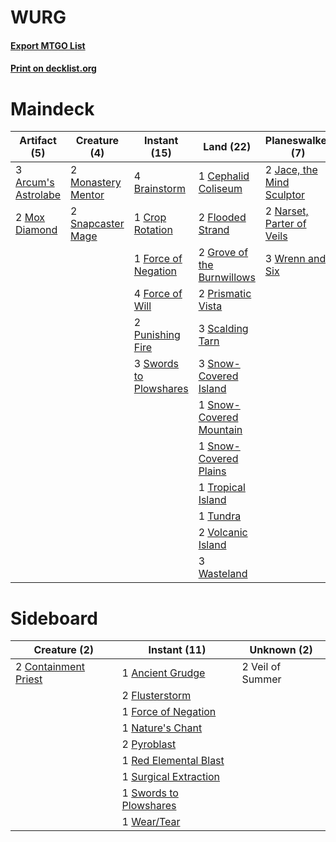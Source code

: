 # WURG

#### [Export MTGO List](../collection/WURG/WURG.txt)
#### [Print on decklist.org](http://decklist.org/?deckmain=3%09Arcum's%20Astrolabe%0A4%09Brainstorm%0A1%09Cephalid%20Coliseum%0A1%09Crop%20Rotation%0A2%09Flooded%20Strand%0A1%09Force%20of%20Negation%0A4%09Force%20of%20Will%0A2%09Grove%20of%20the%20Burnwillows%0A2%09Jace,%20the%20Mind%20Sculptor%0A2%09Monastery%20Mentor%0A2%09Mox%20Diamond%0A2%09Narset,%20Parter%20of%20Veils%0A4%09Ponder%0A2%09Prismatic%20Vista%0A2%09Punishing%20Fire%0A3%09Scalding%20Tarn%0A2%09Snapcaster%20Mage%0A3%09Snow-Covered%20Island%0A1%09Snow-Covered%20Mountain%0A1%09Snow-Covered%20Plains%0A3%09Swords%20to%20Plowshares%0A3%09Terminus%0A1%09Tropical%20Island%0A1%09Tundra%0A2%09Volcanic%20Island%0A3%09Wasteland%0A3%09Wrenn%20and%20Six&deckside=1%09Ancient%20Grudge%0A2%09Containment%20Priest%0A2%09Flusterstorm%0A1%09Force%20of%20Negation%0A1%09Nature's%20Chant%0A2%09Pyroblast%0A1%09Red%20Elemental%20Blast%0A1%09Surgical%20Extraction%0A1%09Swords%20to%20Plowshares%0A2%09Veil%20of%20Summer%0A1%09Wear/Tear)
# Maindeck

|                                         Artifact (5)                                         |                                        Creature (4)                                         |                                         Instant (15)                                         |                                              Land (22)                                              |                                          Planeswalker (7)                                          |                                     Sorcery (7)                                     |
|----------------------------------------------------------------------------------------------|---------------------------------------------------------------------------------------------|----------------------------------------------------------------------------------------------|-----------------------------------------------------------------------------------------------------|----------------------------------------------------------------------------------------------------|-------------------------------------------------------------------------------------|
|3 [Arcum's Astrolabe](http://gatherer.wizards.com/Pages/Card/Details.aspx?multiverseid=464169)|2 [Monastery Mentor](http://gatherer.wizards.com/Pages/Card/Details.aspx?multiverseid=391883)|4 [Brainstorm](http://gatherer.wizards.com/Pages/Card/Details.aspx?multiverseid=3897)         |1 [Cephalid Coliseum](http://gatherer.wizards.com/Pages/Card/Details.aspx?multiverseid=29903)        |2 [Jace, the Mind Sculptor](http://gatherer.wizards.com/Pages/Card/Details.aspx?multiverseid=442051)|4 [Ponder](http://gatherer.wizards.com/Pages/Card/Details.aspx?multiverseid=451051)  |
|2 [Mox Diamond](http://gatherer.wizards.com/Pages/Card/Details.aspx?multiverseid=5193)        |2 [Snapcaster Mage](http://gatherer.wizards.com/Pages/Card/Details.aspx?multiverseid=227676) |1 [Crop Rotation](http://gatherer.wizards.com/Pages/Card/Details.aspx?multiverseid=417430)    |2 [Flooded Strand](http://gatherer.wizards.com/Pages/Card/Details.aspx?multiverseid=405098)          |2 [Narset, Parter of Veils](http://gatherer.wizards.com/Pages/Card/Details.aspx?multiverseid=460988)|3 [Terminus](http://gatherer.wizards.com/Pages/Card/Details.aspx?multiverseid=262703)|
|                                                                                              |                                                                                             |1 [Force of Negation](http://gatherer.wizards.com/Pages/Card/Details.aspx?multiverseid=464001)|2 [Grove of the Burnwillows](http://gatherer.wizards.com/Pages/Card/Details.aspx?multiverseid=130595)|3 [Wrenn and Six](http://gatherer.wizards.com/Pages/Card/Details.aspx?multiverseid=464166)          |                                                                                     |
|                                                                                              |                                                                                             |4 [Force of Will](http://gatherer.wizards.com/Pages/Card/Details.aspx?multiverseid=3107)      |2 [Prismatic Vista](http://gatherer.wizards.com/Pages/Card/Details.aspx?multiverseid=464193)         |                                                                                                    |                                                                                     |
|                                                                                              |                                                                                             |2 [Punishing Fire](http://gatherer.wizards.com/Pages/Card/Details.aspx?multiverseid=247550)   |3 [Scalding Tarn](http://gatherer.wizards.com/Pages/Card/Details.aspx?multiverseid=405107)           |                                                                                                    |                                                                                     |
|                                                                                              |                                                                                             |3 [Swords to Plowshares](http://gatherer.wizards.com/Pages/Card/Details.aspx?multiverseid=869)|3 [Snow-Covered Island](http://gatherer.wizards.com/Pages/Card/Details.aspx?multiverseid=121130)     |                                                                                                    |                                                                                     |
|                                                                                              |                                                                                             |                                                                                              |1 [Snow-Covered Mountain](http://gatherer.wizards.com/Pages/Card/Details.aspx?multiverseid=121233)   |                                                                                                    |                                                                                     |
|                                                                                              |                                                                                             |                                                                                              |1 [Snow-Covered Plains](http://gatherer.wizards.com/Pages/Card/Details.aspx?multiverseid=121267)     |                                                                                                    |                                                                                     |
|                                                                                              |                                                                                             |                                                                                              |1 [Tropical Island](http://gatherer.wizards.com/Pages/Card/Details.aspx?multiverseid=884)            |                                                                                                    |                                                                                     |
|                                                                                              |                                                                                             |                                                                                              |1 [Tundra](http://gatherer.wizards.com/Pages/Card/Details.aspx?multiverseid=885)                     |                                                                                                    |                                                                                     |
|                                                                                              |                                                                                             |                                                                                              |2 [Volcanic Island](http://gatherer.wizards.com/Pages/Card/Details.aspx?multiverseid=887)            |                                                                                                    |                                                                                     |
|                                                                                              |                                                                                             |                                                                                              |3 [Wasteland](http://gatherer.wizards.com/Pages/Card/Details.aspx?multiverseid=413790)               |                                                                                                    |                                                                                     |


# Sideboard

|                                         Creature (2)                                          |                                          Instant (11)                                          |  Unknown (2)   |
|-----------------------------------------------------------------------------------------------|------------------------------------------------------------------------------------------------|----------------|
|2 [Containment Priest](http://gatherer.wizards.com/Pages/Card/Details.aspx?multiverseid=389470)|1 [Ancient Grudge](http://gatherer.wizards.com/Pages/Card/Details.aspx?multiverseid=235600)     |2 Veil of Summer|
|                                                                                               |2 [Flusterstorm](http://gatherer.wizards.com/Pages/Card/Details.aspx?multiverseid=228255)       |                |
|                                                                                               |1 [Force of Negation](http://gatherer.wizards.com/Pages/Card/Details.aspx?multiverseid=464001)  |                |
|                                                                                               |1 [Nature's Chant](http://gatherer.wizards.com/Pages/Card/Details.aspx?multiverseid=464159)     |                |
|                                                                                               |2 [Pyroblast](http://gatherer.wizards.com/Pages/Card/Details.aspx?multiverseid=4083)            |                |
|                                                                                               |1 [Red Elemental Blast](http://gatherer.wizards.com/Pages/Card/Details.aspx?multiverseid=814)   |                |
|                                                                                               |1 [Surgical Extraction](http://gatherer.wizards.com/Pages/Card/Details.aspx?multiverseid=397706)|                |
|                                                                                               |1 [Swords to Plowshares](http://gatherer.wizards.com/Pages/Card/Details.aspx?multiverseid=869)  |                |
|                                                                                               |1 [Wear/Tear](http://gatherer.wizards.com/Pages/Card/Details.aspx?multiverseid=368950)          |                |


